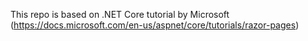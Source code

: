 This repo is based on .NET Core tutorial by Microsoft (https://docs.microsoft.com/en-us/aspnet/core/tutorials/razor-pages)

